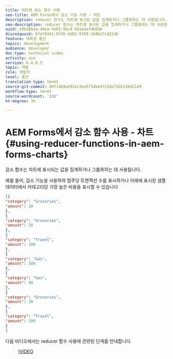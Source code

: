 ```yaml
---
title: 차트에 감소 함수 사용
seo-title: AEM Forms에서 감소 기능 사용 - 차트
description: reducer 함수는 차트에 표시된 값을 집계하거나 그룹화하는 데 사용됩니다.다음 비디오에서는 reducer 함수 사용에 관련된 단계를 안내합니다.
seo-description: reducer 함수는 차트에 표시된 값을 집계하거나 그룹화하는 데 사용됩니다.다음 비디오에서는 reducer 함수 사용에 관련된 단계를 안내합니다.
uuid: e9bd8bda-48ea-4a02-95c4-02aedafdb640
discoiquuid: 6fef8341-8fd5-4d82-9f69-2b8be7cd22db
feature: 대화형 통신
topics: development
audience: developer
doc-type: technical video
activity: use
version: 6.4,6.5
topic: 개발
role: 개발자
level: 중간
translation-type: tm+mt
source-git-commit: d9714b9a291ec3ee5f3dba9723de72bb120d2149
workflow-type: tm+mt
source-wordcount: '132'
ht-degree: 3%

---
```



# AEM Forms에서 감소 함수 사용 - 차트{#using-reducer-functions-in-aem-forms-charts}

감소 함수는 차트에 표시되는 값을 집계하거나 그룹화하는 데 사용됩니다.


예를 들어, 감소 기능을 사용하여 범주당 트랜잭션 수를 표시하거나 아래에 표시된 샘플 데이터에서 카테고리당 가장 높은 비용을 표시할 수 있습니다

```json
[{
"category": "Groceries",
"amount": 10
},
{
"category": "Groceries",
"amount": 20
},
{
"category": "Travel",
"amount": 100
},
{
"category": "Gas",
"amount": 500
},
{
"category": "Gas",
"amount": 80
},
{
"category": "Groceries",
"amount": 30
},
{
"category": "Travel",
"amount": 200
}
]
```

다음 비디오에서는 reducer 함수 사용에 관련된 단계를 안내합니다.

>[!VIDEO](https://video.tv.adobe.com/v/21368/?quality=9&learn=on)

